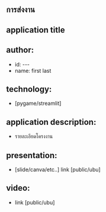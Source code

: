 ## การส่งงาน

## application title

## author:
 * id: ---
 * name: first last
## technology:
 * [pygame/streamlit]
## application description:
 * รายละเอียดโครงงาน
## presentation:
 * [slide/canva/etc..] link [public/ubu]
## video:
 * link [public/ubu]

